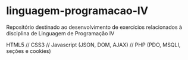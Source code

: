 # linguagem-programacao-IV
Repositório destinado ao desenvolvimento de exercícios relacionados à disciplina de Linguagem de Programação IV

HTML5 // CSS3 // Javascript (JSON, DOM, AJAX) // PHP (PDO, MSQLI, seções e cookies)

